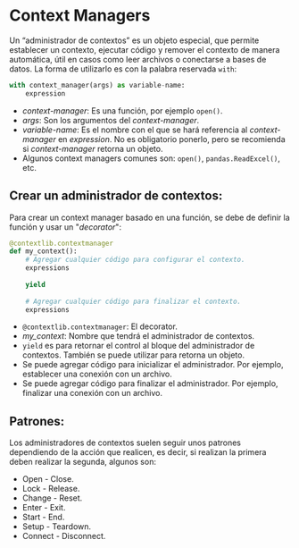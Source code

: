 # Context Managers

Un “administrador de contextos” es un objeto especial, que permite establecer un contexto, ejecutar código y remover el contexto de manera automática, útil en casos como leer archivos o conectarse a bases de datos. La forma de utilizarlo es con la palabra reservada `with`:
```python
with context_manager(args) as variable-name:
    expression
```
- _context-manager_: Es una función, por ejemplo `open()`.
- _args_: Son los argumentos del _context-manager_.
- _variable-name_: Es el nombre con el que se hará referencia al _context-manager_ en _expression_. No es obligatorio ponerlo, pero se recomienda si _context-manager_ retorna un objeto.
- Algunos context managers comunes son: `open()`, `pandas.ReadExcel()`, etc.

## Crear un administrador de contextos:

Para crear un context manager basado en una función, se debe de definir la función y usar un "_decorator_":
```python
@contextlib.contextmanager
def my_context():
    # Agregar cualquier código para configurar el contexto.
    expressions
    
    yield
    
    # Agregar cualquier código para finalizar el contexto.
    expressions
```
- `@contextlib.contextmanager`: El decorator.
- _my_context_: Nombre que tendrá el administrador de contextos.
- `yield` es para retornar el control al bloque del administrador de contextos. También se puede utilizar para retorna un objeto.
- Se puede agregar código para inicializar el administrador. Por ejemplo, establecer una conexión con un archivo.
- Se puede agregar código para finalizar el administrador. Por ejemplo, finalizar una conexión con un archivo.


## Patrones:

Los administradores de contextos suelen seguir unos patrones dependiendo de la acción que realicen, es decir, si realizan la primera deben realizar la segunda, algunos son:
- Open \- Close.
- Lock \- Release.
- Change \- Reset.
- Enter \- Exit.
- Start \- End.
- Setup \- Teardown.
- Connect \- Disconnect.

